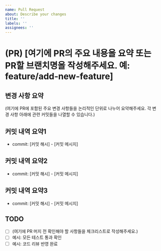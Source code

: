 ```yaml
---
name: Pull Request
about: Describe your changes
title: ''
labels: ''
assignees: ''
---
```


# (PR) [여기에 PR의 주요 내용을 요약 또는 PR할 브랜치명을 작성해주세요. 예: feature/add-new-feature]

## 변경 사항 요약

(여기에 PR에 포함된 주요 변경 사항들을 논리적인 단위로 나누어 요약해주세요. 각 변경 사항 아래에 관련 커밋들을 나열할 수 있습니다.)

## 커밋 내역 요약1
- commit: [커밋 해시] - [커밋 메시지]

## 커밋 내역 요약2
- commit: [커밋 해시] - [커밋 메시지]

## 커밋 내역 요약3
- commit: [커밋 해시] - [커밋 메시지]


## TODO 
- [ ] (여기에 PR 머지 전 확인해야 할 사항들을 체크리스트로 작성해주세요.)
- [ ] 예시: 모든 테스트 통과 확인
- [ ] 예시: 코드 리뷰 반영 완료